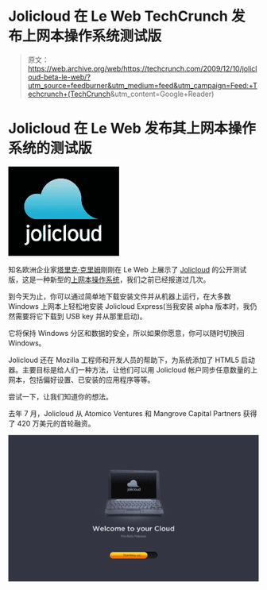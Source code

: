# Jolicloud 在 Le Web TechCrunch 发布上网本操作系统测试版

> 原文：<https://web.archive.org/web/https://techcrunch.com/2009/12/10/jolicloud-beta-le-web/?utm_source=feedburner&utm_medium=feed&utm_campaign=Feed:+Techcrunch+(TechCrunch>&utm_content=Google+Reader)

# Jolicloud 在 Le Web 发布其上网本操作系统的测试版

![](img/05feb35990aa28104829437716515e3c.png)

知名欧洲企业家[塔里克·克里姆](https://web.archive.org/web/20221208235056/http://www.crunchbase.com/person/tariq-krim)刚刚在 Le Web 上展示了 [Jolicloud](https://web.archive.org/web/20221208235056/http://www.jolicloud.com/) 的公开测试版，这是一种新型的[上网本操作系统](https://web.archive.org/web/20221208235056/http://www.beta.techcrunch.com/2009/06/01/netbook-os-jolicloud-prepares-for-launch-exclusive-screenshots-to-whet-your-appetite/)，我们之前已经报道过几次。

到今天为止，你可以通过简单地下载安装文件并从机器上运行，在大多数 Windows 上网本上轻松地安装 Jolicloud Express(当我安装 alpha 版本时，我仍然需要将它下载到 USB key 并从那里启动)。

它将保持 Windows 分区和数据的安全，所以如果你愿意，你可以随时切换回 Windows。

Jolicloud 还在 Mozilla 工程师和开发人员的帮助下，为系统添加了 HTML5 启动器。主要目标是给人们一种方法，让他们可以用 Jolicloud 帐户同步任意数量的上网本，包括偏好设置、已安装的应用程序等等。

尝试一下，让我们知道你的想法。

去年 7 月，Jolicloud 从 Atomico Ventures 和 Mangrove Capital Partners 获得了 420 万美元的首轮融资。

![](img/23669135e939018144aef65de11c8b04.png)